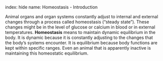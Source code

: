 index: hide
name: Homeostasis - Introduction

Animal organs and organ systems constantly adjust to internal and external changes through a process called homeostasis (“steady state”). These changes might be in the level of glucose or calcium in blood or in external temperatures.  **Homeostasis** means to maintain dynamic equilibrium in the body. It is dynamic because it is constantly adjusting to the changes that the body’s systems encounter. It is equilibrium because body functions are kept within specific ranges. Even an animal that is apparently inactive is maintaining this homeostatic equilibrium.
